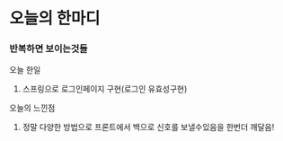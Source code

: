 # 오늘의 한마디
### 반복하면 보이는것들

오늘 한일
1. 스프링으로 로그인페이지 구현(로그인 유효성구현)

오늘의 느낀점
1. 정말 다양한 방법으로 프론트에서 백으로 신호를 보낼수있음을 한번더 깨달음!

